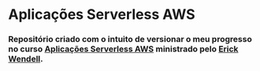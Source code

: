 # Aplicações Serverless AWS

### Repositório criado com o intuito de versionar o meu progresso no curso [Aplicações Serverless AWS](https://serverlessaws.cursos.erickwendel.com.br/) ministrado pelo [Erick Wendell](https://www.linkedin.com/in/erickwendel/).
